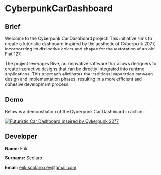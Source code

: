 # CyberpunkCarDashboard

## Brief

Welcome to the Cyberpunk Car Dashboard project! This initiative aims to create a futuristic dashboard inspired by the aesthetic of Cyberpunk 2077, incorporating its distinctive colors and shapes for the restoration of an old Fiat 127.

The project leverages Rive, an innovative software that allows designers to create interactive designs that can be directly integrated into runtime applications. This approach eliminates the traditional separation between design and implementation phases, resulting in a more efficient and cohesive development process.

## Demo

Below is a demonstration of the Cyberpunk Car Dashboard in action:

[![Futuristic Car Dashboard Inspired by Cyberpunk 2077](https://img.youtube.com/vi/Q3xp3p3QW5I/0.jpg)](https://www.youtube.com/watch?v=Q3xp3p3QW5I)

## Developer

**Name:** Erik

**Surname:** Scolaro 

**Email:** erik.scolaro.dev@gmail.com
